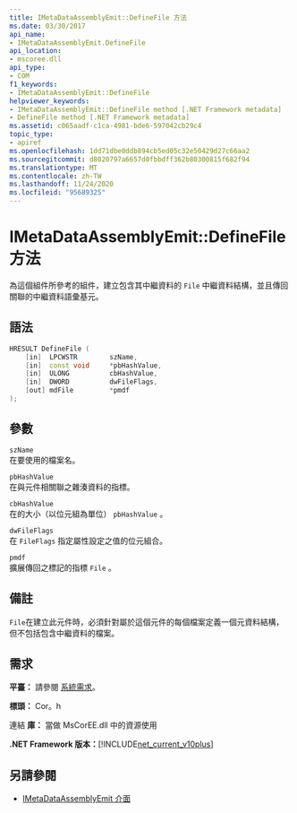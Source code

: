 ```yaml
---
title: IMetaDataAssemblyEmit::DefineFile 方法
ms.date: 03/30/2017
api_name:
- IMetaDataAssemblyEmit.DefineFile
api_location:
- mscoree.dll
api_type:
- COM
f1_keywords:
- IMetaDataAssemblyEmit::DefineFile
helpviewer_keywords:
- IMetaDataAssemblyEmit::DefineFile method [.NET Framework metadata]
- DefineFile method [.NET Framework metadata]
ms.assetid: c065aadf-c1ca-4981-bde6-597042cb29c4
topic_type:
- apiref
ms.openlocfilehash: 1dd71dbe0ddb894cb5ed05c32e50429d27c66aa2
ms.sourcegitcommit: d8020797a6657d0fbbdff362b80300815f682f94
ms.translationtype: MT
ms.contentlocale: zh-TW
ms.lasthandoff: 11/24/2020
ms.locfileid: "95689325"
---
```

# <a name="imetadataassemblyemitdefinefile-method"></a>IMetaDataAssemblyEmit::DefineFile 方法

為這個組件所參考的組件，建立包含其中繼資料的 `File` 中繼資料結構，並且傳回關聯的中繼資料語彙基元。  
  
## <a name="syntax"></a>語法  
  
```cpp  
HRESULT DefineFile (  
    [in]  LPCWSTR        szName,
    [in]  const void     *pbHashValue,
    [in]  ULONG          cbHashValue,  
    [in]  DWORD          dwFileFlags,  
    [out] mdFile         *pmdf  
);  
```  
  
## <a name="parameters"></a>參數  

 `szName`  
 在要使用的檔案名。  
  
 `pbHashValue`  
 在與元件相關聯之雜湊資料的指標。  
  
 `cbHashValue`  
 在的大小（以位元組為單位） `pbHashValue` 。  
  
 `dwFileFlags`  
 在 `FileFlags` 指定屬性設定之值的位元組合。  
  
 `pmdf`  
 擴展傳回之標記的指標 `File` 。  
  
## <a name="remarks"></a>備註  

 `File`在建立此元件時，必須針對屬於這個元件的每個檔案定義一個元資料結構，但不包括包含中繼資料的檔案。  
  
## <a name="requirements"></a>需求  

 **平臺：** 請參閱 [系統需求](../../get-started/system-requirements.md)。  
  
 **標頭：** Cor。h  
  
 連結 **庫：** 當做 MsCorEE.dll 中的資源使用  
  
 **.NET Framework 版本：**[!INCLUDE[net_current_v10plus](../../../../includes/net-current-v10plus-md.md)]  
  
## <a name="see-also"></a>另請參閱

- [IMetaDataAssemblyEmit 介面](imetadataassemblyemit-interface.md)
